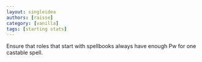 ```yaml
---
layout: singleidea
authors: [raisse]
category: [vanilla]
tags: [starting stats]
---
```

Ensure that roles that start with spellbooks always have enough Pw for one castable spell.
